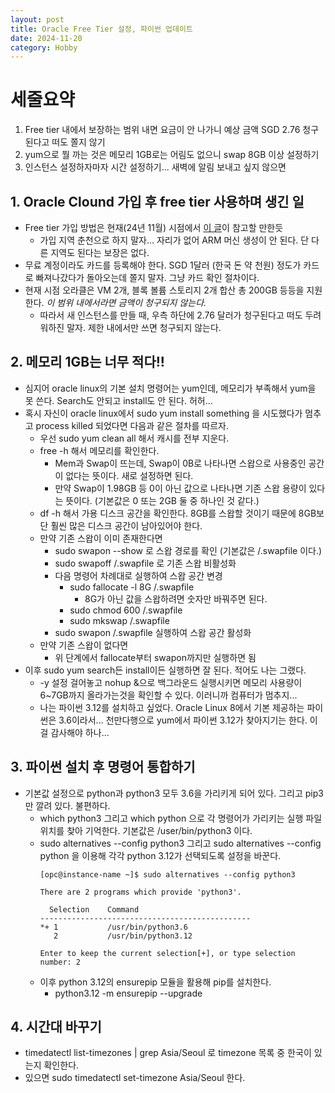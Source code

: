 ```yaml
---
layout: post
title: Oracle Free Tier 설정, 파이썬 업데이트
date: 2024-11-20
category: Hobby
---
```


# 세줄요약
1. Free tier 내에서 보장하는 범위 내면 요금이 안 나가니 예상 금액 SGD 2.76 청구된다고 떠도 쫄지 않기
2. yum으로 뭘 까는 것은 메모리 1GB로는 어림도 없으니 swap 8GB 이상 설정하기
3. 인스턴스 설정하자마자 시간 설정하기... 새벽에 알림 보내고 싶지 않으면

## 1. Oracle Clound 가입 후 free tier 사용하며 생긴 일
- Free tier 가입 방법은 현재(24년 11월) 시점에서 [이 글](https://velog.io/@kisuk623/%EC%98%A4%EB%9D%BC%ED%81%B4-%ED%81%B4%EB%9D%BC%EC%9A%B0%EB%93%9C-%ED%94%84%EB%A6%AC%ED%8B%B0%EC%96%B4-%EA%B0%80%EC%9E%85%ED%95%98%EA%B8%B0)이 참고할 만한듯
	- 가입 지역 춘천으로 하지 말자... 자리가 없어 ARM 머신 생성이 안 된다. 단 다른 지역도 된다는 보장은 없다.
- 무료 계정이라도 카드를 등록해야 한다. SGD 1달러 (한국 돈 약 천원) 정도가 카드로 빠져나갔다가 돌아오는데 쫄지 말자. 그냥 카드 확인 절차이다.
- 현재 시점 오라클은 VM 2개, 블록 볼륨 스토리지 2개 합산 총 200GB 등등을 지원한다. *이 범위 내에서라면 금액이 청구되지 않는다.*
	- 따라서 새 인스턴스를 만들 때, 우측 하단에 2.76 달러가 청구된다고 떠도 두려워하진 말자. 제한 내에서만 쓰면 청구되지 않는다.

## 2. 메모리 1GB는 너무 적다!!
- 심지어 oracle linux의 기본 설치 명령어는 yum인데, 메모리가 부족해서 yum을 못 쓴다. Search도 안되고 install도 안 된다. 허허...
- 혹시 자신이 oracle linux에서 sudo yum install something 을 시도했다가 멈추고 process killed 되었다면 다음과 같은 절차를 따르자.
	- 우선 sudo yum clean all 해서 캐시를 전부 지운다.
	- free -h 해서 메모리를 확인한다.
		- Mem과 Swap이 뜨는데, Swap이 0B로 나타나면 스왑으로 사용중인 공간이 없다는 뜻이다. 새로 설정하면 된다.
		- 만약 Swap이 1.98GB 등 0이 아닌 값으로 나타나면 기존 스왑 용량이 있다는 뜻이다. (기본값은 0 또는 2GB 둘 중 하나인 것 같다.)
	- df -h 해서 가용 디스크 공간을 확인한다. 8GB를 스왑할 것이기 때문에 8GB보단 훨씬 많은 디스크 공간이 남아있어야 한다.
	- 만약 기존 스왑이 이미 존재한다면
		- sudo swapon --show 로 스왑 경로를 확인 (기본값은 \/.swapfile 이다.)
		- sudo swapoff \/.swapfile 로 기존 스왑 비활성화
		- 다음 명령어 차례대로 실행하여 스왑 공간 변경
			- sudo fallocate -l 8G \/.swapfile
				- 8G가 아닌 값을 스왑하려면 숫자만 바꿔주면 된다.
			- sudo chmod 600 \/.swapfile
			- sudo mkswap \/.swapfile
		- sudo swapon \/.swapfile 실행하여 스왑 공간 활성화
	- 만약 기존 스왑이 없다면
		- 위 단계에서 fallocate부터 swapon까지만 실행하면 됨
- 이후 sudo yum search든 install이든 실행하면 잘 된다. 적어도 나는 그랬다.
	- -y 설정 걸어놓고 nohup &으로 백그라운드 실행시키면 메모리 사용량이 6~7GB까지 올라가는것을 확인할 수 있다. 이러니까 컴퓨터가 멈추지...
	- 나는 파이썬 3.12를 설치하고 싶었다. Oracle Linux 8에서 기본 제공하는 파이썬은 3.6이라서... 천만다행으로 yum에서 파이썬 3.12가 찾아지기는 한다. 이걸 감사해야 하나...

## 3. 파이썬 설치 후 명령어 통합하기
- 기본값 설정으로 python과 python3 모두 3.6을 가리키게 되어 있다. 그리고 pip3만 깔려 있다. 불편하다.
	- which python3 그리고 which python 으로 각 명령어가 가리키는 실행 파일 위치를 찾아 기억한다. 기본값은 \/user\/bin\/python3 이다.
	- sudo alternatives --config python3 그리고 sudo alternatives --config python 을 이용해 각각 python 3.12가 선택되도록 설정을 바꾼다.
		```
		[opc@instance-name ~]$ sudo alternatives --config python3

		There are 2 programs which provide 'python3'.

		  Selection    Command
		-----------------------------------------------
		*+ 1           /usr/bin/python3.6
		   2           /usr/bin/python3.12

		Enter to keep the current selection[+], or type selection number: 2
		```
	- 이후 python 3.12의 ensurepip 모듈을 활용해 pip를 설치한다.
		- python3.12 -m ensurepip --upgrade

## 4. 시간대 바꾸기
- timedatectl list-timezones | grep Asia/Seoul 로 timezone 목록 중 한국이 있는지 확인한다.
- 있으면 sudo timedatectl set-timezone Asia/Seoul 한다.